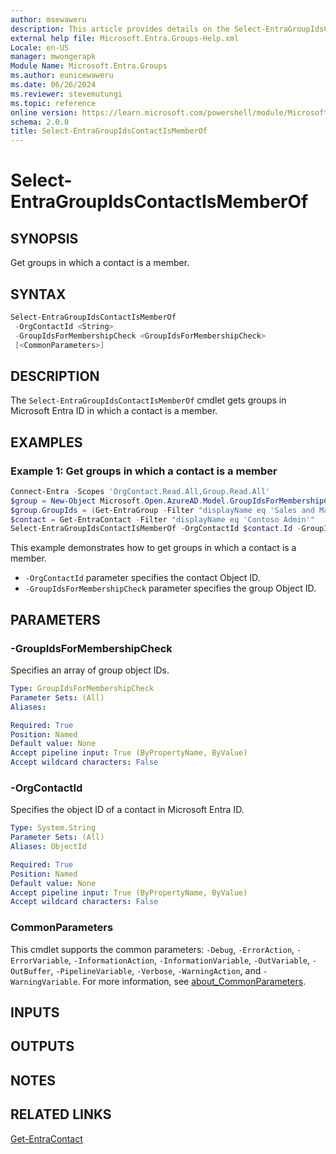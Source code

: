 ```yaml
---
author: msewaweru
description: This article provides details on the Select-EntraGroupIdsContactIsMemberOf command.
external help file: Microsoft.Entra.Groups-Help.xml
Locale: en-US
manager: mwongerapk
Module Name: Microsoft.Entra.Groups
ms.author: eunicewaweru
ms.date: 06/26/2024
ms.reviewer: stevemutungi
ms.topic: reference
online version: https://learn.microsoft.com/powershell/module/Microsoft.Entra/Select-EntraGroupIdsContactIsMemberOf
schema: 2.0.0
title: Select-EntraGroupIdsContactIsMemberOf
---
```


# Select-EntraGroupIdsContactIsMemberOf

## SYNOPSIS

Get groups in which a contact is a member.

## SYNTAX

```powershell
Select-EntraGroupIdsContactIsMemberOf
 -OrgContactId <String>
 -GroupIdsForMembershipCheck <GroupIdsForMembershipCheck>
 [<CommonParameters>]
```

## DESCRIPTION

The `Select-EntraGroupIdsContactIsMemberOf` cmdlet gets groups in Microsoft Entra ID in which a contact is a member.

## EXAMPLES

### Example 1: Get groups in which a contact is a member

```powershell
Connect-Entra -Scopes 'OrgContact.Read.All,Group.Read.All'
$group = New-Object Microsoft.Open.AzureAD.Model.GroupIdsForMembershipCheck
$group.GroupIds = (Get-EntraGroup -Filter "displayName eq 'Sales and Marketing'").Id
$contact = Get-EntraContact -Filter "displayName eq 'Contoso Admin'"
Select-EntraGroupIdsContactIsMemberOf -OrgContactId $contact.Id -GroupIdsForMembershipCheck $group
```

This example demonstrates how to get groups in which a contact is a member.

- `-OrgContactId` parameter specifies the contact Object ID.
- `-GroupIdsForMembershipCheck` parameter specifies the group Object ID.

## PARAMETERS

### -GroupIdsForMembershipCheck

Specifies an array of group object IDs.

```yaml
Type: GroupIdsForMembershipCheck
Parameter Sets: (All)
Aliases:

Required: True
Position: Named
Default value: None
Accept pipeline input: True (ByPropertyName, ByValue)
Accept wildcard characters: False
```

### -OrgContactId

Specifies the object ID of a contact in Microsoft Entra ID.

```yaml
Type: System.String
Parameter Sets: (All)
Aliases: ObjectId

Required: True
Position: Named
Default value: None
Accept pipeline input: True (ByPropertyName, ByValue)
Accept wildcard characters: False
```

### CommonParameters

This cmdlet supports the common parameters: `-Debug`, `-ErrorAction`, `-ErrorVariable`, `-InformationAction`, `-InformationVariable`, `-OutVariable`, `-OutBuffer`, `-PipelineVariable`, `-Verbose`, `-WarningAction`, and `-WarningVariable`. For more information, see [about_CommonParameters](https://go.microsoft.com/fwlink/?LinkID=113216).

## INPUTS

## OUTPUTS

## NOTES

## RELATED LINKS

[Get-EntraContact](Get-EntraContact.md)
